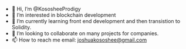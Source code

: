 - 👋 Hi, I’m @KososheeProdigy
- 👀 I’m interested in blockchain development
- 🌱 I’m currently learning front end development and then transistion to Solidity.
- 💞️ I’m looking to collaborate on many projects for companies.
- 📫 How to reach me email: joshuakososhee@gmail.com

<!---
KososheeProdigy/KososheeProdigy is a ✨ special ✨ repository because its `README.md` (this file) appears on your GitHub profile.
You can click the Preview link to take a look at your changes.
--->
